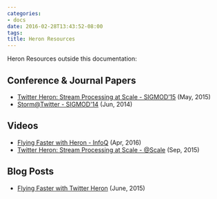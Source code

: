 ```yaml
---
categories:
- docs
date: 2016-02-28T13:43:52-08:00
tags:
title: Heron Resources
---
```

Heron Resources outside this documentation:
## Conference & Journal Papers
* [Twitter Heron: Stream Processing at
  Scale - SIGMOD’15](http://dl.acm.org/citation.cfm?id=2742788) (May, 2015)
* [Storm@Twitter - SIGMOD'14](http://dl.acm.org/citation.cfm?id=2595641) (Jun, 2014)

## Videos
* [Flying Faster with Heron - InfoQ](http://www.infoq.com/presentations/twitter-heron) (Apr, 2016)
* [Twitter Heron: Stream Processing at
  Scale - @Scale](https://www.youtube.com/watch?v=pUaFOuGgmco) (Sep, 2015)

## Blog Posts
* [Flying Faster with Twitter
  Heron](https://blog.twitter.com/2015/flying-faster-with-twitter-heron) (June, 2015)
